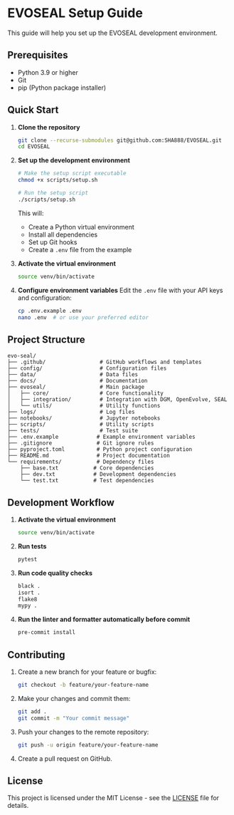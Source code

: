 # EVOSEAL Setup Guide

This guide will help you set up the EVOSEAL development environment.

## Prerequisites

- Python 3.9 or higher
- Git
- pip (Python package installer)

## Quick Start

1. **Clone the repository**
   ```bash
   git clone --recurse-submodules git@github.com:SHA888/EVOSEAL.git
   cd EVOSEAL
   ```

2. **Set up the development environment**
   ```bash
   # Make the setup script executable
   chmod +x scripts/setup.sh

   # Run the setup script
   ./scripts/setup.sh
   ```
   This will:
   - Create a Python virtual environment
   - Install all dependencies
   - Set up Git hooks
   - Create a `.env` file from the example

3. **Activate the virtual environment**
   ```bash
   source venv/bin/activate
   ```

4. **Configure environment variables**
   Edit the `.env` file with your API keys and configuration:
   ```bash
   cp .env.example .env
   nano .env  # or use your preferred editor
   ```

## Project Structure

```
evo-seal/
├── .github/                 # GitHub workflows and templates
├── config/                  # Configuration files
├── data/                    # Data files
├── docs/                    # Documentation
├── evoseal/                 # Main package
│   ├── core/                # Core functionality
│   ├── integration/         # Integration with DGM, OpenEvolve, SEAL
│   └── utils/               # Utility functions
├── logs/                    # Log files
├── notebooks/               # Jupyter notebooks
├── scripts/                 # Utility scripts
├── tests/                   # Test suite
├── .env.example            # Example environment variables
├── .gitignore              # Git ignore rules
├── pyproject.toml          # Python project configuration
├── README.md               # Project documentation
└── requirements/           # Dependency files
    ├── base.txt           # Core dependencies
    ├── dev.txt            # Development dependencies
    └── test.txt           # Test dependencies
```

## Development Workflow

1. **Activate the virtual environment**
   ```bash
   source venv/bin/activate
   ```

2. **Run tests**
   ```bash
   pytest
   ```

3. **Run code quality checks**
   ```bash
   black .
   isort .
   flake8
   mypy .
   ```

4. **Run the linter and formatter automatically before commit**
   ```bash
   pre-commit install
   ```

## Contributing

1. Create a new branch for your feature or bugfix:
   ```bash
   git checkout -b feature/your-feature-name
   ```

2. Make your changes and commit them:
   ```bash
   git add .
   git commit -m "Your commit message"
   ```

3. Push your changes to the remote repository:
   ```bash
   git push -u origin feature/your-feature-name
   ```

4. Create a pull request on GitHub.

## License

This project is licensed under the MIT License - see the [LICENSE](LICENSE) file for details.
